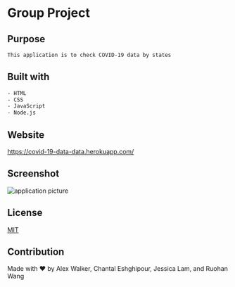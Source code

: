 # Group Project

## Purpose

```bash
This application is to check COVID-19 data by states
```

## Built with

```bash
- HTML
- CSS
- JavaScript
- Node.js
```

## Website
https://covid-19-data-data.herokuapp.com/

## Screenshot
![application picture](https://raw.githubusercontent.com/Walker-Walker/PROJECT-1/master/public/assets/pictures/App%20Screenshot.JPG)

## License
[MIT](https://choosealicense.com/licenses/mit/)

## Contribution
Made with ❤️ by Alex Walker, Chantal Eshghipour, Jessica Lam, and Ruohan Wang
